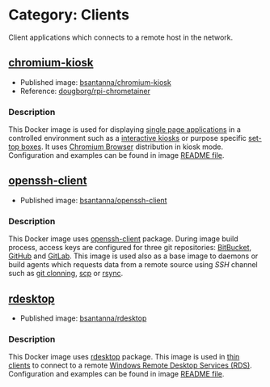 # Category: Clients

Client applications which connects to a remote host in the network.

## [chromium-kiosk](chromium-kiosk/)

 - Published image: [bsantanna/chromium-kiosk](https://hub.docker.com/r/bsantanna/chromium-kiosk/)
 - Reference: [dougborg/rpi-chrometainer](https://github.com/dougborg/rpi-chrometainer)

### Description
This Docker image is used for displaying [single page applications](https://en.wikipedia.org/wiki/Single-page_application) in a controlled environment such as a [interactive kiosks](https://en.wikipedia.org/wiki/Interactive_kiosk) or purpose specific [set-top boxes](https://en.wikipedia.org/wiki/Set-top_box). 
It uses [Chromium Browser](https://www.chromium.org/Home) distribution in kiosk mode.
Configuration and examples can be found in image [README file](chromium-kiosk/README.md).


## [openssh-client](openssh-client/)

 - Published image: [bsantanna/openssh-client](https://hub.docker.com/r/bsantanna/openssh-client/)

### Description
This Docker image uses [openssh-client](https://packages.ubuntu.com/xenial/openssh-client) package. During image build process, access keys are configured for three git repositories: [BitBucket](https://bitucket.org), [GitHub](https://www.github.org) and [GitLab](https://www.gitlab.org).
This image is used also as a base image to daemons or build agents which requests data from a remote source using *SSH* channel such as [git clonning](https://git-scm.com/docs/git-clone), [scp](http://man7.org/linux/man-pages/man1/scp.1.html) or [rsync](http://man7.org/linux/man-pages/man1/rsync.1.html).   


## [rdesktop](rdesktop/)

 - Published image: [bsantanna/rdesktop](https://hub.docker.com/r/bsantanna/rdesktop/)
 
### Description
This Docker image uses [rdesktop](https://packages.ubuntu.com/xenial/rdesktop) package.
This image is used in [thin clients](https://en.wikipedia.org/wiki/Thin_client) to connect to a remote [Windows Remote Desktop Services (RDS)](https://en.wikipedia.org/wiki/Remote_Desktop_Services).
Configuration and examples can be found in image [README file](rdesktop/README.md).
